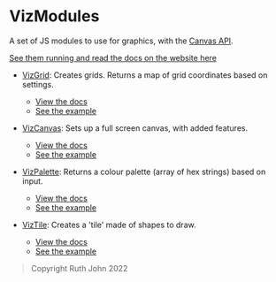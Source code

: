 # VizModules

A set of JS modules to use for graphics, with the [Canvas API](https://developer.mozilla.org/en-US/docs/Web/API/Canvas_API).

[See them running and read the docs on the website here](https://rumyra.github.io/VizModules/)

- [VizGrid](https://github.com/Rumyra/VizModules/tree/main/VizGrid): Creates grids. Returns a map of grid coordinates based on settings.
	- [View the docs](VizGrid)
	- [See the example](VizGrid/example)

- [VizCanvas](https://github.com/Rumyra/VizModules/tree/main/VizCanvas): Sets up a full screen canvas, with added features.
	- [View the docs](VizCanvas)
	- [See the example](VizCanvas/example)

- [VizPalette](https://github.com/Rumyra/VizModules/tree/main/VizPalette): Returns a colour palette (array of hex strings) based on input.
	- [View the docs](VizPalette)
	- [See the example](VizPalette/example)

- [VizTile](https://github.com/Rumyra/VizModules/tree/main/VizTile): Creates a 'tile' made of shapes to draw.
	- [View the docs](VizTile)
	- [See the example](VizTile/example)

> Copyright Ruth John 2022